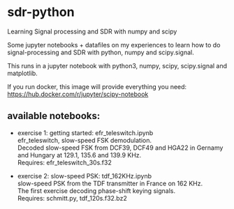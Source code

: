 # sdr-python
Learning Signal processing and SDR with numpy and scipy

Some jupyter notebooks + datafiles on my experiences to learn how to do signal-processing and SDR with python, numpy and scipy.signal.

This runs in a jupyter notebook with python3, numpy, scipy, scipy.signal and matplotlib.

If you run docker, this image will provide everything you need:
https://hub.docker.com/r/jupyter/scipy-notebook

## available notebooks:
- exercise 1: getting started: efr_teleswitch.ipynb<br>
 efr_teleswitch, slow-speed FSK demodulation.<br>
 Decoded slow-speed FSK from DCF39, DCF49 and HGA22 in Gernamy and Hungary at 129.1, 135.6 and 139.9 KHz.<br>
 Requires: efr_teleswitch_30s.f32

- exercise 2: slow-speed PSK: tdf_162KHz.ipynb<br>
 slow-speed PSK from the TDF transmitter in France on 162 KHz.<br>
 The first exercise decoding phase-shift keying signals.<br>
 Requires: schmitt.py, tdf_120s.f32.bz2
